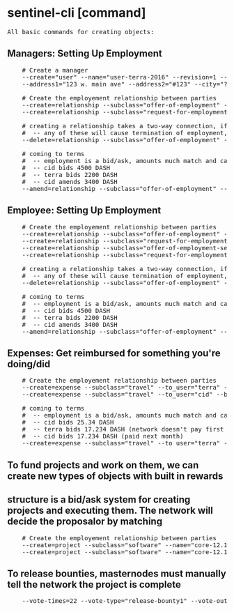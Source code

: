 # sentinel-cli [command] 

<pre>
All basic commands for creating objects:
</pre>

## Managers: Setting Up Employment 
<pre>
    # Create a manager
    --create="user" --name="user-terra-2016" --revision=1 --subclass="manager" --dash_monthly=233.32 --first_name="terra" --last_name="johnson"
    --address1="123 w. main ave" --address2="#123" --city="?" --state="?" --country="US"

    # Create the employement relationship between parties
    --create=relationship --subclass="offer-of-employment" -to_user="terra" --ask="500 DASH" #network executes
    --create=relationship --subclass="request-for-employment" -to_user="network" --ask="500 DASH" #network executes

    # creating a relationship takes a two-way connection, if either party deletes a connection the employment is abandoned
    #  -- any of these will cause termination of employment, if employee doesn't find a new manager within 15 days
    --delete=relationship --subclass="offer-of-employment" --to_user="terra" --bid="500 DASH" #terra executes

    # coming to terms
    #  -- employment is a bid/ask, amounts much match and can be revised
    #  -- cid bids 4500 DASH 
    #  -- terra bids 2200 DASH
    #  -- cid amends 3400 DASH
    --amend=relationship --subclass="offer-of-employment" --to_user="cid" --bid="3400 DASH" #terra executes
</pre>

## Employee: Setting Up Employment
<pre>
    # Create the employement relationship between parties
    --create=relationship --subclass="offer-of-employment" --to_user="cid" --bid="4500 DASH" #terra executes
    --create=relationship --subclass="request-for-employment" -to_user="terra" --ask="2200 DASH" #cid executes
    --create=relationship --subclass="offer-of-employment-secondary" --to_user="cid" #robert executes
    --create=relationship --subclass="request-for-employment-secondary" --to_user="robert" #cid executes

    # creating a relationship takes a two-way connection, if either party deletes a connection the employment is abandoned
    #  -- any of these will cause termination of employment, if employee doesn't find a new manager within 15 days
    --delete=relationship --subclass="offer-of-employment" --to_user="cid" --bid="4500 DASH" #terra executes

    # coming to terms
    #  -- employment is a bid/ask, amounts much match and can be revised
    #  -- cid bids 4500 DASH 
    #  -- terra bids 2200 DASH
    #  -- cid amends 3400 DASH
    --amend=relationship --subclass="offer-of-employment" --to_user="cid" --bid="3400 DASH" #terra executes
</pre>

## Expenses: Get reimbursed for something you're doing/did
<pre>
    # Create the employement relationship between parties
    --create=expense --subclass="travel" --to_user="terra" --bid="25.234 DASH" --desc="First Class Plane Ticket!"  #cid executes
    --create=expense --subclass="travel" --to_user="cid" --bid="17.234 DASH" --desc="Not on our money."  #terra executes

    # coming to terms
    #  -- employment is a bid/ask, amounts much match and can be revised
    #  -- cid bids 25.34 DASH 
    #  -- terra bids 17.234 DASH (network doesn't pay first class flights)
    #  -- cid bids 17.234 DASH (paid next month)
    --create=expense --subclass="travel" --to_user="terra" --bid="25.234 DASH" --desc="First Class Plane Ticket!"  #cid executes
</pre>

## To fund projects and work on them, we can create new types of objects with built in rewards
## structure is a bid/ask system for creating projects and executing them. The network will decide the proposalor by matching 
<pre>
    # Create the employement relationship between parties
    --create=project --subclass="software" --name="core-12.1x" --users="terra:cyan:cid:locke" --bid_bounties="250:0:0" --desc="release 12.1"  #cid executes
    --create=project --subclass="software" --name="core-12.1x" --users="terra:cyan:cid:locke" --ask_bounties="150:0:0" --desc="release 12.1"  #terra executes
</pre>

## To release bounties, masternodes must manually tell the network the project is complete
<pre>
    --vote-times=22 --vote-type="release-bounty1" --vote-outcome="yes" --name="core-12.1x"
</pre>


